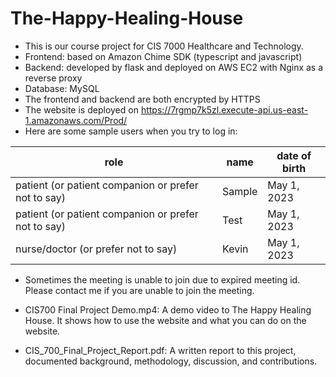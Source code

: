 # The-Happy-Healing-House

* This is our course project for CIS 7000 Healthcare and Technology.
* Frontend: based on Amazon Chime SDK (typescript and javascript)
* Backend: developed by flask and deployed on AWS EC2 with Nginx as a reverse proxy
* Database: MySQL
* The frontend and backend are both encrypted by HTTPS
* The website is deployed on https://7rgmp7k5zl.execute-api.us-east-1.amazonaws.com/Prod/
* Here are some sample users when you try to log in:

|  role   | name | date of birth |
|  -------------------  | --------  | --------- |
| patient (or patient companion or prefer not to say)  | Sample | May 1, 2023 |
| patient (or patient companion or prefer not to say)  | Test | May 1, 2023 |
| nurse/doctor (or prefer not to say) | Kevin | May 1, 2023 |

* Sometimes the meeting is unable to join due to expired meeting id. Please contact me if you are unable to join the meeting.

* CIS700 Final Project Demo.mp4: A demo video to The Happy Healing House. It shows how to use the website and what you can do on the website. 
* CIS_700_Final_Project_Report.pdf: A written report to this project, documented background, methodology, discussion, and contributions. 
